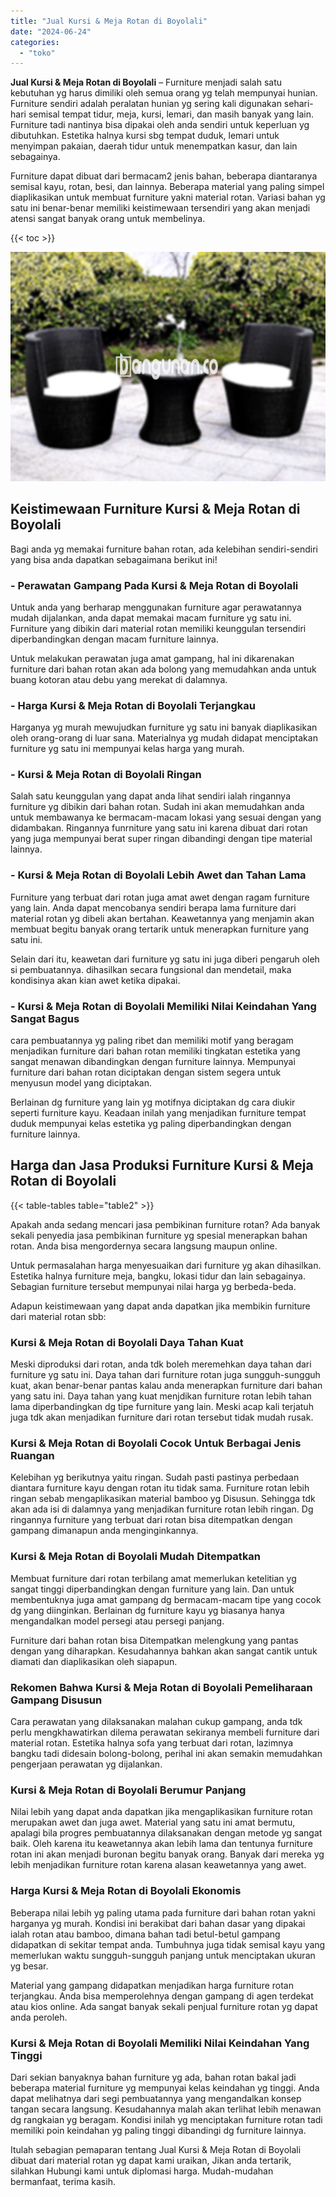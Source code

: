 ```yaml
---
title: "Jual Kursi & Meja Rotan di Boyolali"
date: "2024-06-24"
categories: 
  - "toko"
---
```


**Jual Kursi & Meja Rotan di Boyolali** – Furniture menjadi salah satu kebutuhan yg harus dimiliki oleh semua orang yg telah mempunyai hunian. Furniture sendiri adalah peralatan hunian yg sering kali digunakan sehari-hari semisal tempat tidur, meja, kursi, lemari, dan masih banyak yang lain. Furniture tadi nantinya bisa dipakai oleh anda sendiri untuk keperluan yg dibutuhkan. Estetika halnya kursi sbg tempat duduk, lemari untuk menyimpan pakaian, daerah tidur untuk menempatkan kasur, dan lain sebagainya.

Furniture dapat dibuat dari bermacam2 jenis bahan, beberapa diantaranya semisal kayu, rotan, besi, dan lainnya. Beberapa material yang paling simpel diaplikasikan untuk membuat furniture yakni material rotan. Variasi bahan yg satu ini benar-benar memiliki keistimewaan tersendiri yang akan menjadi atensi sangat banyak orang untuk membelinya.

{{< toc >}}

![Jual Kursi & Meja Rotan di Boyolali](/images/kursi-meja-rotan-murah51.png)

## Keistimewaan Furniture Kursi & Meja Rotan di Boyolali

Bagi anda yg memakai furniture bahan rotan, ada kelebihan sendiri-sendiri yang bisa anda dapatkan sebagaimana berikut ini!

### \- Perawatan Gampang Pada Kursi & Meja Rotan di Boyolali

Untuk anda yang berharap menggunakan furniture agar perawatannya mudah dijalankan, anda dapat memakai macam furniture yg satu ini. Furniture yang dibikin dari material rotan memiliki keunggulan tersendiri diperbandingkan dengan macam furniture lainnya.

Untuk melakukan perawatan juga amat gampang, hal ini dikarenakan furniture dari bahan rotan akan ada bolong yang memudahkan anda untuk buang kotoran atau debu yang merekat di dalamnya.

### \- Harga Kursi & Meja Rotan di Boyolali Terjangkau

Harganya yg murah mewujudkan furniture yg satu ini banyak diaplikasikan oleh orang-orang di luar sana. Materialnya yg mudah didapat menciptakan furniture yg satu ini mempunyai kelas harga yang murah.

### \- Kursi & Meja Rotan di Boyolali Ringan

Salah satu keunggulan yang dapat anda lihat sendiri ialah ringannya furniture yg dibikin dari bahan rotan. Sudah ini akan memudahkan anda untuk membawanya ke bermacam-macam lokasi yang sesuai dengan yang didambakan. Ringannya funrniture yang satu ini karena dibuat dari rotan yang juga mempunyai berat super ringan dibandingi dengan tipe material lainnya.

### \- Kursi & Meja Rotan di Boyolali Lebih Awet dan Tahan Lama

Furniture yang terbuat dari rotan juga amat awet dengan ragam furniture yang lain. Anda dapat mencobanya sendiri berapa lama furniture dari material rotan yg dibeli akan bertahan. Keawetannya yang menjamin akan membuat begitu banyak orang tertarik untuk menerapkan furniture yang satu ini.

Selain dari itu, keawetan dari furniture yg satu ini juga diberi pengaruh oleh si pembuatannya. dihasilkan secara fungsional dan mendetail, maka kondisinya akan kian awet ketika dipakai.

### \- Kursi & Meja Rotan di Boyolali Memiliki Nilai Keindahan Yang Sangat Bagus

cara pembuatannya yg paling ribet dan memiliki motif yang beragam menjadikan furniture dari bahan rotan memiliki tingkatan estetika yang sangat menawan dibandingkan dengan furniture lainnya. Mempunyai furniture dari bahan rotan diciptakan dengan sistem segera untuk menyusun model yang diciptakan.

Berlainan dg furniture yang lain yg motifnya diciptakan dg cara diukir seperti furniture kayu. Keadaan inilah yang menjadikan furniture tempat duduk mempunyai kelas estetika yg paling diperbandingkan dengan furniture lainnya.

## Harga dan Jasa Produksi Furniture Kursi & Meja Rotan di Boyolali

{{< table-tables table="table2" >}}

Apakah anda sedang mencari jasa pembikinan furniture rotan? Ada banyak sekali penyedia jasa pembikinan furniture yg spesial menerapkan bahan rotan. Anda bisa mengordernya secara langsung maupun online.

Untuk permasalahan harga menyesuaikan dari furniture yg akan dihasilkan. Estetika halnya furniture meja, bangku, lokasi tidur dan lain sebagainya. Sebagian furniture tersebut mempunyai nilai harga yg berbeda-beda.

Adapun keistimewaan yang dapat anda dapatkan jika membikin furniture dari material rotan sbb:

### Kursi & Meja Rotan di Boyolali Daya Tahan Kuat

Meski diproduksi dari rotan, anda tdk boleh meremehkan daya tahan dari furniture yg satu ini. Daya tahan dari furniture rotan juga sungguh-sungguh kuat, akan benar-benar pantas kalau anda menerapkan furniture dari bahan yang satu ini. Daya tahan yang kuat menjdikan furniture rotan lebih tahan lama diperbandingkan dg tipe furniture yang lain. Meski acap kali terjatuh juga tdk akan menjadikan furniture dari rotan tersebut tidak mudah rusak.

### Kursi & Meja Rotan di Boyolali Cocok Untuk Berbagai Jenis Ruangan

Kelebihan yg berikutnya yaitu ringan. Sudah pasti pastinya perbedaan diantara furniture kayu dengan rotan itu tidak sama. Furniture rotan lebih ringan sebab mengaplikasikan material bamboo yg Disusun. Sehingga tdk akan ada isi di dalamnya yang menjadikan furniture rotan lebih ringan. Dg ringannya furniture yang terbuat dari rotan bisa ditempatkan dengan gampang dimanapun anda menginginkannya.

### Kursi & Meja Rotan di Boyolali Mudah Ditempatkan

Membuat furniture dari rotan terbilang amat memerlukan ketelitian yg sangat tinggi diperbandingkan dengan furniture yang lain. Dan untuk membentuknya juga amat gampang dg bermacam-macam tipe yang cocok dg yang diinginkan. Berlainan dg furniture kayu yg biasanya hanya mengandalkan model persegi atau persegi panjang.

Furniture dari bahan rotan bisa Ditempatkan melengkung yang pantas dengan yang diharapkan. Kesudahannya bahkan akan sangat cantik untuk diamati dan diaplikasikan oleh siapapun.

### Rekomen Bahwa Kursi & Meja Rotan di Boyolali Pemeliharaan Gampang Disusun

Cara perawatan yang dilaksanakan malahan cukup gampang, anda tdk perlu mengkhawatirkan dilema perawatan sekiranya membeli furniture dari material rotan. Estetika halnya sofa yang terbuat dari rotan, lazimnya bangku tadi didesain bolong-bolong, perihal ini akan semakin memudahkan pengerjaan perawatan yg dijalankan.

### Kursi & Meja Rotan di Boyolali Berumur Panjang

Nilai lebih yang dapat anda dapatkan jika mengaplikasikan furniture rotan merupakan awet dan juga awet. Material yang satu ini amat bermutu, apalagi bila progres pembuatannya dilaksanakan dengan metode yg sangat baik. Oleh karena itu keawetannya akan lebih lama dan tentunya furniture rotan ini akan menjadi buronan begitu banyak orang. Banyak dari mereka yg lebih menjadikan furniture rotan karena alasan keawetannya yang awet.

### Harga Kursi & Meja Rotan di Boyolali Ekonomis

Beberapa nilai lebih yg paling utama pada furniture dari bahan rotan yakni harganya yg murah. Kondisi ini berakibat dari bahan dasar yang dipakai ialah rotan atau bamboo, dimana bahan tadi betul-betul gampang didapatkan di sekitar tempat anda. Tumbuhnya juga tidak semisal kayu yang memerlukan waktu sungguh-sungguh panjang untuk menciptakan ukuran yg besar.

Material yang gampang didapatkan menjadikan harga furniture rotan terjangkau. Anda bisa memperolehnya dengan gampang di agen terdekat atau kios online. Ada sangat banyak sekali penjual furniture rotan yg dapat anda peroleh.

### Kursi & Meja Rotan di Boyolali Memiliki Nilai Keindahan Yang Tinggi

Dari sekian banyaknya bahan furniture yg ada, bahan rotan bakal jadi beberapa material furniture yg mempunyai kelas keindahan yg tinggi. Anda dapat melihatnya dari segi pembuatannya yang mengandalkan konsep tangan secara langsung. Kesudahannya malah akan terlihat lebih menawan dg rangkaian yg beragam. Kondisi inilah yg menciptakan furniture rotan tadi memiliki poin keindahan yg paling tinggi dibandingi dg furniture lainnya.

Itulah sebagian pemaparan tentang Jual Kursi & Meja Rotan di Boyolali dibuat dari material rotan yg dapat kami uraikan, Jikan anda tertarik, silahkan Hubungi kami untuk diplomasi harga. Mudah-mudahan bermanfaat, terima kasih.
